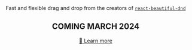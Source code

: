 
<div align="center">
    Fast and flexible drag and drop from the creators of <code><a href="https://github.com/atlassian/react-beautiful-dnd">react-beautiful-dnd</a></code>
    <h2>COMING MARCH 2024</h2>
    <a href="https://www.youtube.com/watch?v=5SQkOyzZLHM">🍿 Learn more</a>
</div>